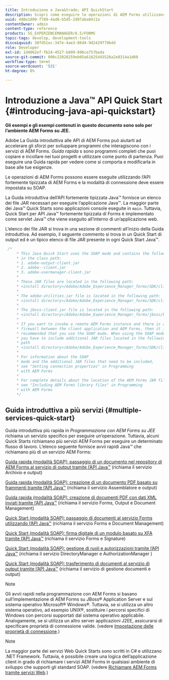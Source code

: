 ```yaml
---
title: Introduzione a Java&trade; API QuickStart
description: Scopri come eseguire le operazioni di AEM Forms utilizzando AEM Forms Java&trade; API fortemente tipizzata abilitata con connessione SOAP.
uuid: 480e1809-f789-4ad8-b5d5-2d97aba8411a
contentOwner: admin
content-type: reference
products: SG_EXPERIENCEMANAGER/6.5/FORMS
topic-tags: develop, development-tools
discoiquuid: 38fd51ec-347e-4ae3-86d4-9d2429f79bdd
role: Developer
exl-id: 1d4062ef-fb24-4527-b899-896ce757beda
source-git-commit: 000c22028259eb05a61625d43526a2e8314a1d60
workflow-type: tm+mt
source-wordcount: '531'
ht-degree: 0%

---
```


# Introduzione a Java™ API Quick Start {#introducing-java-api-quickstart}

**Gli esempi e gli esempi contenuti in questo documento sono solo per l’ambiente AEM Forms su JEE.**

Adobe La Guida introduttiva alle API di AEM Forms può aiutarti ad accelerare gli sforzi per sviluppare programmi che interagiscono con i servizi di AEM Forms. *Guida rapida* s sono programmi completi che puoi copiare e incollare nei tuoi progetti e utilizzare come punto di partenza. Puoi eseguire una Guida rapida per vedere come si comporta e modificarla in base alle tue esigenze.

Le operazioni di AEM Forms possono essere eseguite utilizzando l’API fortemente tipizzata di AEM Forms e la modalità di connessione deve essere impostata su SOAP.

La Guida introduttiva dell’API fortemente tipizzata Java™ fornisce un elenco dei file JAR necessari per eseguire l’applicazione Java™. La maggior parte dei Java™ Quick Starts sono applicazioni console eseguite in `main`. Tuttavia, Quick Start per API Java™ fortemente tipizzata di Forms è implementato come servlet Java™ che viene eseguito all’interno di un’applicazione web.

L’elenco dei file JAR si trova in una sezione di commenti all’inizio della Guida introduttiva. Ad esempio, il seguente commento si trova in un Quick Start di output ed è un tipico elenco di file JAR presente in ogni Quick Start Java™.

```java
 /*
     * This Java Quick Start uses the SOAP mode and contains the following JAR files
     * in the class path:
     * 1. adobe-output-client.jar
     * 2. adobe--client.jar
     * 3. adobe-usermanager-client.jar
     *
     * These JAR files are located in the following path:
     * <install directory>/Adobe/Adobe_Experience_Manager_forms/SDK/client-libs/common
     *
     * The adobe-utilities.jar file is located in the following path:
     * <install directory>/Adobe/Adobe_Experience_Manager_forms/SDK/client-libs/jboss
     *
     * The jboss-client.jar file is located in the following path:
     * <install directory>/Adobe/Adobe_Experience_Manager_forms/jboss/bin/client
     *
     * If you want to invoke a remote AEM Forms instance and there is a
     * firewall between the client application and AEM Forms, then it is
     * recommended that you use the SOAP mode. When using the SOAP mode,
     * you have to include additional JAR files located in the following
     * path
     * <install directory>/Adobe/Adobe_Experience_Manager_forms/SDK/client-libs/thirdparty
     *
     * For information about the SOAP
     * mode and the additional JAR files that need to be included,
     * see "Setting connection properties" in Programming
     * with AEM Forms
     *
     * For complete details about the location of the AEM Forms JAR files,
     * see "Including AEM Forms library files" in Programming
     * with AEM Forms
     */
```

## Guida introduttiva a più servizi {#multiple-services-quick-start}

Guida introduttiva più rapida in *Programmazione con AEM Forms su JEE* richiama un servizio specifico per eseguire un’operazione. Tuttavia, alcuni Quick Starts richiamano più servizi AEM Forms per eseguire un determinato flusso di lavoro. L’elenco seguente fornisce avvii rapidi Java™ che richiamano più di un servizio AEM Forms:

[Guida rapida (modalità SOAP): passaggio di un documento nel repository di AEM Forms al servizio di output tramite l’API Java™](/help/forms/developing/output-service-java-api-quick.md#quick-start-soap-mode-passing-a-document-located-in-the-repository-to-the-output-service-using-the-java-api) (richiama il servizio Archivio e output)

[Guida rapida (modalità SOAP): creazione di un documento PDF basato su frammenti tramite l’API Java™](/help/forms/developing/output-service-java-api-quick.md#quick-start-soap-mode-creating-a-pdf-document-based-on-fragments-using-the-java-api) (richiama il servizio Assemblatore e output)

[Guida rapida (modalità SOAP): creazione di documenti PDF con dati XML inviati tramite l’API Java™](/help/forms/developing/forms-service-api-quick-starts.md#quick-start-soap-mode-creating-pdf-documents-with-submitted-xml-data-using-the-java-api) (richiama il servizio Forms, Output e Document Management)

[Quick Start (modalità SOAP): passaggio di documenti al servizio Forms utilizzando l’API Java™](/help/forms/developing/forms-service-api-quick-starts.md#quick-start-soap-mode-passing-documents-to-the-forms-service-using-the-java-api) (richiama il servizio Forms e Document Management)

[Quick Start (modalità SOAP): firma digitale di un modulo basato su XFA tramite l’API Java™](/help/forms/developing/signature-service-java-api-quick.md#quick-start-soap-mode-digitally-signing-a-xfa-based-form-using-the-java-api) (richiama il servizio Forms e Signature)

[Quick Start (modalità SOAP): gestione di ruoli e autorizzazioni tramite l’API Java™](/help/forms/developing/user-manager-java-api-quick.md#quick-start-soap-mode-managing-roles-and-permissions-using-the-java-api) (richiama il servizio DirectoryManager e AuthorizationManager )

[Quick Start (modalità SOAP): trasferimento di documenti al servizio di output tramite l’API Java™](/help/forms/developing/output-service-java-api-quick.md#quick-start-soap-mode-passing-documents-to-the-output-service-using-the-java-api) (richiama il servizio di gestione documenti e output)

>[!NOTE]
>
>Gli avvii rapidi nella programmazione con AEM Forms si basano sull’implementazione di AEM Forms su JBoss® Application Server e sul sistema operativo Microsoft® Windows®. Tuttavia, se si utilizza un altro sistema operativo, ad esempio UNIX®, sostituire i percorsi specifici di Windows con percorsi supportati dal sistema operativo applicabile. Analogamente, se si utilizza un altro server applicazioni J2EE, assicurarsi di specificare proprietà di connessione valide. (vedere [Impostazione delle proprietà di connessione](/help/forms/developing/invoking-aem-forms-using-java.md#setting-connection-properties).)

>[!NOTE]
>
La maggior parte dei servizi Web Quick Starts sono scritti in C# e utilizzano .NET Framework. Tuttavia, è possibile creare una logica dell’applicazione client in grado di richiamare i servizi AEM Forms in qualsiasi ambiente di sviluppo che supporti gli standard SOAP. (vedere [Richiamare AEM Forms tramite servizi Web](/help/forms/developing/invoking-aem-forms-using-web.md#invoking-aem-forms-using-web-services).)

